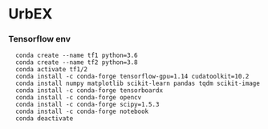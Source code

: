 # UrbEX

### Tensorflow env

      conda create --name tf1 python=3.6
      conda create --name tf2 python=3.8
      conda activate tf1/2
      conda install -c conda-forge tensorflow-gpu=1.14 cudatoolkit=10.2
      conda install numpy matplotlib scikit-learn pandas tqdm scikit-image
      conda install -c conda-forge tensorboardx
      conda install -c conda-forge opencv
      conda install -c conda-forge scipy=1.5.3
      conda install -c conda-forge notebook
      conda deactivate

